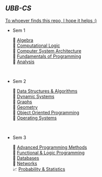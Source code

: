 ## *UBB-CS* ##

[ To whoever finds this repo, I hope it helps :) ](https://www.youtube.com/watch?v=iik25wqIuFo)

* Sem 1<br />

	📌  [Algebra](https://github.com/917-Truta-David/UBB-CS/tree/master/sem1/algebra) <br />
	📌  [Computational Logic](https://github.com/917-Truta-David/UBB-CS/tree/master/sem1/cl) <br />
	📌  [Computer System Architecture](https://github.com/917-Truta-David/UBB-CS/tree/master/sem1/csa) <br />
	📌  [Fundamentals of Programming](https://github.com/917-Truta-David/UBB-CS/tree/master/sem1/fp) <br />
	📌  [Analysis](https://github.com/917-Truta-David/UBB-CS/tree/master/sem1/analysis) <br />

<br />

*  Sem 2<br />

	📌  [Data Structures & Algorithms](https://github.com/917-Truta-David/UBB-CS/tree/master/sem2/dsa) <br />
	📌  [Dynamic Systems](https://github.com/917-Truta-David/UBB-CS/tree/master/sem2/ds) <br />
	📌  [Graphs](https://github.com/917-Truta-David/UBB-CS/tree/master/sem2/ga) <br />
	📌  [Geometry](https://github.com/917-Truta-David/UBB-CS/tree/master/sem2/geometry) <br />
	📌  [Object Oriented Programming](https://github.com/917-Truta-David/UBB-CS/tree/master/sem2/oop) <br />
	📌  [Operating Systems](https://github.com/917-Truta-David/UBB-CS/tree/master/sem2/os) <br />

<br />

*  Sem 3<br />

	📌  [Advanced Programming Methods]() <br />
	📌  [Functional & Logic Programming]() <br />
	📌  [Databases]() <br />
	📌  [Networks]() <br />
	:chart_with_upwards_trend:  [Probability & Statistics]() <br />

